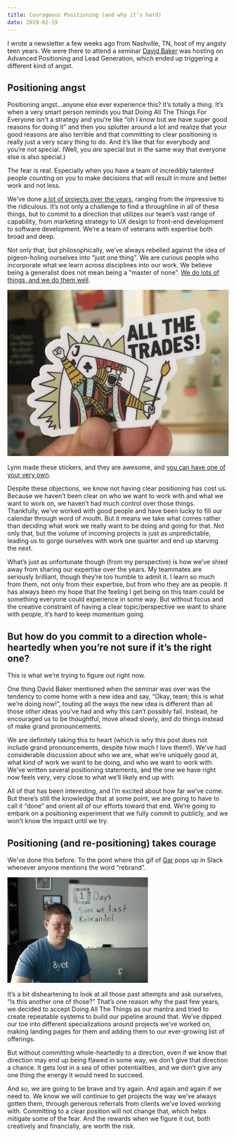 ```yaml
---
title: Courageous Positioning (and why it’s hard)
date: 2019-02-19
---
```

I wrote a newsletter a few weeks ago from Nashville, TN, host of my angsty teen years. We were there to attend a seminar [David Baker](https://www.davidcbaker.com/) was hosting on Advanced Positioning and Lead Generation, which ended up triggering a different kind of angst.

## Positioning angst

Positioning angst...anyone else ever experience this? It’s totally a thing. It’s when a very smart person reminds you that Doing All The Things For Everyone isn’t a strategy and you’re like “oh I *know* but we have super good reasons for doing it” and then you splutter around a lot and realize that your good reasons are also terrible and that committing to clear positioning is really just a very scary thing to do. And it’s like that for everybody and you’re not special. (Well, you *are* special but in the same way that everyone else is also special.)

The fear is real. Especially when you have a team of incredibly talented people counting on you to make decisions that will result in more and better work and not less.

We’ve done [a lot of projects over the years](https://andyet.com/showcase), ranging from the impressive to the ridiculous. It’s not only a challenge to find a throughline in all of these things, but to commit to a direction that utilizes our team’s vast range of capability, from marketing strategy to UX design to front-end development to software development. We’re a team of veterans with expertise both broad and deep.

Not only that, but philosophically, we’ve always rebelled against the idea of pigeon-holing ourselves into “just one thing”. We are curious people who incorporate what we learn across disciplines into our work. We believe being a generalist does not mean being a “master of none”. [We do lots of things, and we do them well](https://lynnandtonic.com/thoughts/entries/good-better-best/).

![Lynn made these stickers, and they are awesome, and&nbsp; you can have one of your very own .](2c5ab-img_0003.jpg)

Lynn made these stickers, and they are awesome, and [you can have one of your very own](https://www.etsy.com/listing/650280661/jack-of-all-trades-sticker).

Despite these objections, we know not having clear positioning has cost us. Because we haven’t been clear on who we want to work with and what we want to work on, we haven’t had much control over those things. Thankfully, we’ve worked with good people and have been lucky to fill our calendar through word of mouth. But it means we take what comes rather than deciding what work we really want to be doing and going for that. Not only that, but the volume of incoming projects is just as unpredictable, leading us to gorge ourselves with work one quarter and end up starving the next.

What’s just as unfortunate though (from my perspective) is how we’ve shied away from sharing our expertise over the years. My teammates are seriously brilliant, though they’re too humble to admit it. I learn so much from them, not only from their expertise, but from who they are as people. It has always been my hope that the feeling I get being on this team could be something everyone could experience in some way. But without focus and the creative constraint of having a clear topic/perspective we want to share with people, it’s hard to keep momentum going.

## But how do you commit to a direction whole-heartedly when you’re not sure if it’s the right one?

This is what we’re trying to figure out right now.

One thing David Baker mentioned when the seminar was over was the tendency to come home with a new idea and say, “Okay, team; this is what we’re doing now!”, touting all the ways the new idea is different than all those *other* ideas you’ve had and why this can’t possibly fail. Instead, he encouraged us to be thoughtful, move ahead slowly, and *do* things instead of make grand pronouncements.

We are definitely taking this to heart (which is why this post does not include grand pronouncements, despite how much I love them!). We’ve had considerable discussion about who we are, what we’re uniquely good at, what kind of work we want to be doing, and who we want to work with. We’ve written several positioning statements, and the one we have right now feels very, very close to what we’ll likely end up with.

All of that has been interesting, and I’m excited about how far we’ve come. But there’s still the knowledge that at some point, we are going to have to call it “done” and orient all of our efforts toward that end. We’re going to embark on a positioning experiment that we fully commit to publicly, and we won’t know the impact until we try.

## Positioning (and re-positioning) takes courage

We’ve done this before. To the point where this gif of [Gar](https://twitter.com/wraithgar) pops up in Slack whenever anyone mentions the word “rebrand”.

![ihEjcvO1GH.gif](0ade3-ihejcvo1gh.gif)

It’s a bit disheartening to look at all those past attempts and ask ourselves, “Is this another one of those?” That’s one reason why the past few years, we decided to accept Doing All The Things as our mantra and tried to create repeatable systems to build our pipeline around that. We’ve dipped our toe into different specializations around projects we’ve worked on, making landing pages for them and adding them to our ever-growing list of offerings.

But without committing whole-heartedly to a direction, even if we know that direction may end up being flawed in some way, we don’t give that direction a chance. It gets lost in a sea of other potentialities, and we don’t give any one thing the energy it would need to succeed.

And so, we are going to be brave and try again. And again and again if we need to. We know we will continue to get projects the way we’ve always gotten them, through generous referrals from clients we’ve loved working with. Committing to a clear position will not change that, which helps mitigate some of the fear. And the rewards when we figure it out, both creatively and financially, are worth the risk.